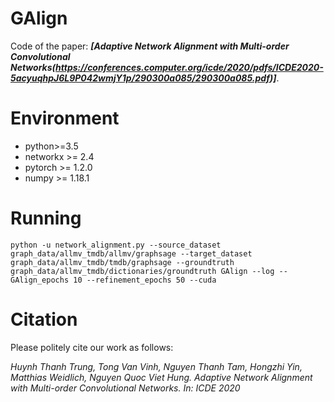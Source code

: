 # GAlign
Code of the paper: ***[Adaptive Network Alignment with Multi-order Convolutional Networks(https://conferences.computer.org/icde/2020/pdfs/ICDE2020-5acyuqhpJ6L9P042wmjY1p/290300a085/290300a085.pdf)]***.

# Environment

* python>=3.5 
* networkx >= 2.4
* pytorch >= 1.2.0 
* numpy >= 1.18.1 

# Running

```
python -u network_alignment.py --source_dataset graph_data/allmv_tmdb/allmv/graphsage --target_dataset graph_data/allmv_tmdb/tmdb/graphsage --groundtruth graph_data/allmv_tmdb/dictionaries/groundtruth GAlign --log --GAlign_epochs 10 --refinement_epochs 50 --cuda
```

# Citation

Please politely cite our work as follows:

*Huynh Thanh Trung, Tong Van Vinh, Nguyen Thanh Tam, Hongzhi Yin, Matthias Weidlich, Nguyen Quoc Viet Hung. Adaptive Network Alignment with Multi-order Convolutional Networks. In: ICDE 2020*
